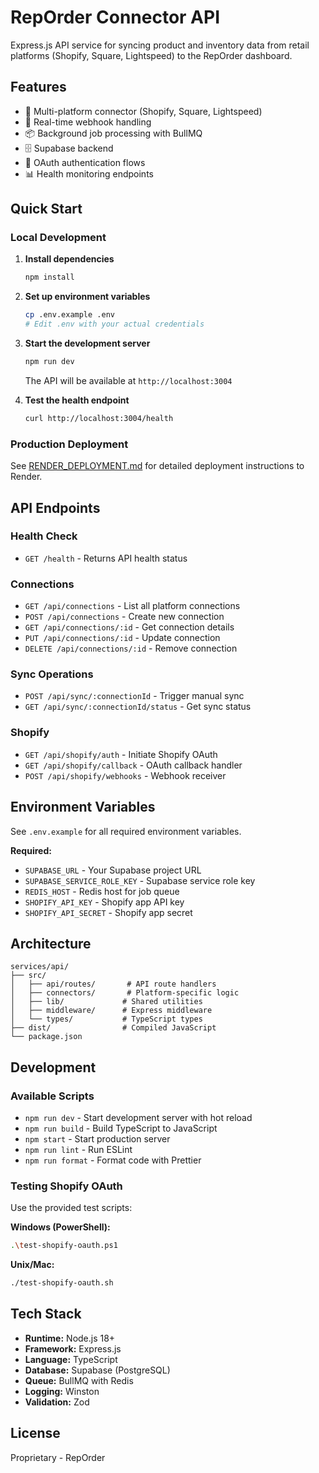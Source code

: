 # RepOrder Connector API

Express.js API service for syncing product and inventory data from retail platforms (Shopify, Square, Lightspeed) to the RepOrder dashboard.

## Features

- 🔌 Multi-platform connector (Shopify, Square, Lightspeed)
- 🔄 Real-time webhook handling
- 📦 Background job processing with BullMQ
- 🗄️ Supabase backend
- 🔐 OAuth authentication flows
- 📊 Health monitoring endpoints

## Quick Start

### Local Development

1. **Install dependencies**
   ```bash
   npm install
   ```

2. **Set up environment variables**
   ```bash
   cp .env.example .env
   # Edit .env with your actual credentials
   ```

3. **Start the development server**
   ```bash
   npm run dev
   ```

   The API will be available at `http://localhost:3004`

4. **Test the health endpoint**
   ```bash
   curl http://localhost:3004/health
   ```

### Production Deployment

See [RENDER_DEPLOYMENT.md](../../RENDER_DEPLOYMENT.md) for detailed deployment instructions to Render.

## API Endpoints

### Health Check
- `GET /health` - Returns API health status

### Connections
- `GET /api/connections` - List all platform connections
- `POST /api/connections` - Create new connection
- `GET /api/connections/:id` - Get connection details
- `PUT /api/connections/:id` - Update connection
- `DELETE /api/connections/:id` - Remove connection

### Sync Operations
- `POST /api/sync/:connectionId` - Trigger manual sync
- `GET /api/sync/:connectionId/status` - Get sync status

### Shopify
- `GET /api/shopify/auth` - Initiate Shopify OAuth
- `GET /api/shopify/callback` - OAuth callback handler
- `POST /api/shopify/webhooks` - Webhook receiver

## Environment Variables

See `.env.example` for all required environment variables.

**Required:**
- `SUPABASE_URL` - Your Supabase project URL
- `SUPABASE_SERVICE_ROLE_KEY` - Supabase service role key
- `REDIS_HOST` - Redis host for job queue
- `SHOPIFY_API_KEY` - Shopify app API key
- `SHOPIFY_API_SECRET` - Shopify app secret

## Architecture

```
services/api/
├── src/
│   ├── api/routes/       # API route handlers
│   ├── connectors/       # Platform-specific logic
│   ├── lib/             # Shared utilities
│   ├── middleware/      # Express middleware
│   └── types/           # TypeScript types
├── dist/                # Compiled JavaScript
└── package.json
```

## Development

### Available Scripts

- `npm run dev` - Start development server with hot reload
- `npm run build` - Build TypeScript to JavaScript
- `npm start` - Start production server
- `npm run lint` - Run ESLint
- `npm run format` - Format code with Prettier

### Testing Shopify OAuth

Use the provided test scripts:

**Windows (PowerShell):**
```bash
.\test-shopify-oauth.ps1
```

**Unix/Mac:**
```bash
./test-shopify-oauth.sh
```

## Tech Stack

- **Runtime:** Node.js 18+
- **Framework:** Express.js
- **Language:** TypeScript
- **Database:** Supabase (PostgreSQL)
- **Queue:** BullMQ with Redis
- **Logging:** Winston
- **Validation:** Zod

## License

Proprietary - RepOrder

